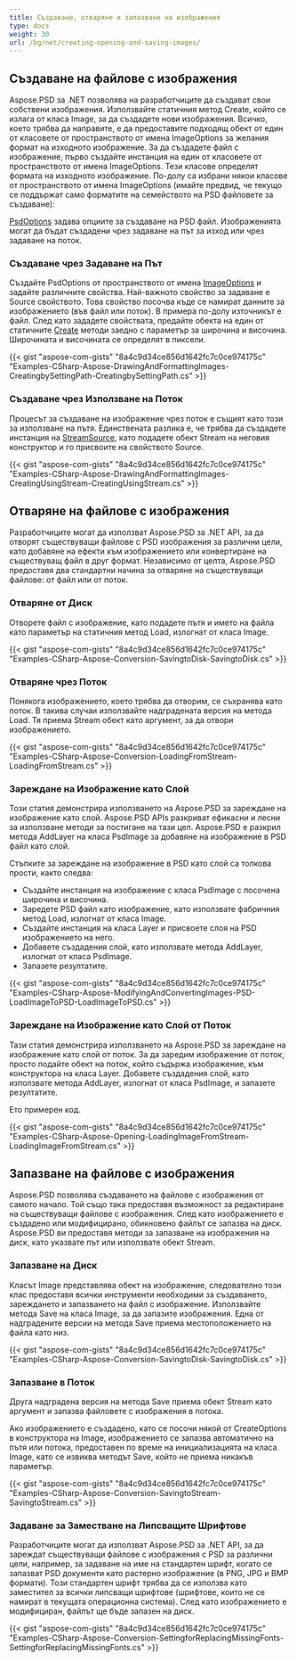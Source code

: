 ```yaml
---
title: Създаване, отваряне и запазване на изображения
type: docs
weight: 30
url: /bg/net/creating-opening-and-saving-images/
---
```


## **Създаване на файлове с изображения**
Aspose.PSD за .NET позволява на разработчиците да създават свои собствени изображения. Използвайте статичния метод Create, който се излага от класа Image, за да създадете нови изображения. Всичко, което трябва да направите, е да предоставите подходящ обект от един от класовете от пространството от имена ImageOptions за желания формат на изходното изображение. За да създадете файл с изображение, първо създайте инстанция на един от класовете от пространството от имена ImageOptions. Тези класове определят формата на изходното изображение. По-долу са избрани някои класове от пространството от имена ImageOptions (имайте предвид, че текущо се поддържат само форматите на семейството на PSD файловете за създаване):

[PsdOptions](https://reference.aspose.com/psd/net/aspose.psd.imageoptions/psdoptions) задава опциите за създаване на PSD файл. Изображенията могат да бъдат създадени чрез задаване на път за изход или чрез задаване на поток.
### **Създаване чрез Задаване на Път**
Създайте PsdOptions от пространството от имена [ImageOptions](https://reference.aspose.com/psd/net/aspose.psd.imageoptions) и задайте различните свойства. Най-важното свойство за задаване е Source свойството. Това свойство посочва къде се намират данните за изображението (във файл или поток). В примера по-долу източникът е файл. След като зададете свойствата, предайте обекта на един от статичните [Create](https://reference.aspose.com/psd/net/aspose.psd/image/methods/create) методи заедно с параметър за широчина и височина. Широчината и височината се определят в пиксели.


{{< gist "aspose-com-gists" "8a4c9d34ce856d1642fc7c0ce974175c" "Examples-CSharp-Aspose-DrawingAndFormattingImages-CreatingbySettingPath-CreatingbySettingPath.cs" >}}
### **Създаване чрез Използване на Поток**
Процесът за създаване на изображение чрез поток е същият като този за използване на пътя. Единствената разлика е, че трябва да създадете инстанция на [StreamSource](https://reference.aspose.com/psd/net/aspose.psd.sources/streamsource), като подадете обект Stream на неговия конструктор и го присвоите на свойството Source.


{{< gist "aspose-com-gists" "8a4c9d34ce856d1642fc7c0ce974175c" "Examples-CSharp-Aspose-DrawingAndFormattingImages-CreatingUsingStream-CreatingUsingStream.cs" >}}
## **Отваряне на файлове с изображения**
Разработчиците могат да използват Aspose.PSD за .NET API, за да отворят съществуващи файлове с PSD изображения за различни цели, като добавяне на ефекти към изображението или конвертиране на съществуващ файл в друг формат. Независимо от целта, Aspose.PSD предоставя два стандартни начина за отваряне на съществуващи файлове: от файл или от поток.
### **Отваряне от Диск**
Отворете файл с изображение, като подадете пътя и името на файла като параметър на статичния метод Load, излогнат от класа Image.


{{< gist "aspose-com-gists" "8a4c9d34ce856d1642fc7c0ce974175c" "Examples-CSharp-Aspose-Conversion-SavingtoDisk-SavingtoDisk.cs" >}}
### **Отваряне чрез Поток**
Понякога изображението, което трябва да отворим, се съхранява като поток. В такива случаи използвайте надградената версия на метода Load. Тя приема Stream обект като аргумент, за да отвори изображението.


{{< gist "aspose-com-gists" "8a4c9d34ce856d1642fc7c0ce974175c" "Examples-CSharp-Aspose-Conversion-LoadingFromStream-LoadingFromStream.cs" >}}
### **Зареждане на Изображение като Слой**
Този статия демонстрира използването на Aspose.PSD за зареждане на изображение като слой. Aspose.PSD APIs разкриват ефикасни и лесни за използване методи за постигане на тази цел. Aspose.PSD е разкрил метода AddLayer на класа PsdImage за добавяне на изображение в PSD файл като слой.

Стъпките за зареждане на изображение в PSD като слой са толкова прости, както следва:

- Създайте инстанция на изображение с класа PsdImage с посочена широчина и височина.
- Заредете PSD файл като изображение, като използвате фабричния метод Load, излогнат от класа Image.
- Създайте инстанция на класа Layer и присвоете слоя на PSD изображението на него.
- Добавете създадения слой, като използвате метода AddLayer, излогнат от класа PsdImage.
- Запазете резултатите.


{{< gist "aspose-com-gists" "8a4c9d34ce856d1642fc7c0ce974175c" "Examples-CSharp-Aspose-ModifyingAndConvertingImages-PSD-LoadImageToPSD-LoadImageToPSD.cs" >}}
### **Зареждане на Изображение като Слой от Поток**
Тази статия демонстрира използването на Aspose.PSD за зареждане на изображение като слой от поток. За да заредим изображение от поток, просто подайте обект на поток, който съдържа изображение, към конструктора на класа Layer. Добавете създадения слой, като използвате метода AddLayer, излогнат от класа PsdImage, и запазете резултатите.


Ето примерен код.

{{< gist "aspose-com-gists" "8a4c9d34ce856d1642fc7c0ce974175c" "Examples-CSharp-Aspose-Opening-LoadingImageFromStream-LoadingImageFromStream.cs" >}}
## **Запазване на файлове с изображения**
Aspose.PSD позволява създаването на файлове с изображения от самото начало. Той също така предоставя възможност за редактиране на съществуващи файлове с изображения. След като изображението е създадено или модифицирано, обикновено файлът се запазва на диск. Aspose.PSD ви предоставя методи за запазване на изображения на диск, като указвате път или използвате обект Stream.
### **Запазване на Диск**
Класът Image представлява обект на изображение, следователно този клас предоставя всички инструменти необходими за създаването, зареждането и запазването на файл с изображение. Използвайте метода Save на класа Image, за да запазите изображения. Една от надградените версии на метода Save приема местоположението на файла като низ.


{{< gist "aspose-com-gists" "8a4c9d34ce856d1642fc7c0ce974175c" "Examples-CSharp-Aspose-Conversion-SavingtoDisk-SavingtoDisk.cs" >}}
### **Запазване в Поток**
Друга надградена версия на метода Save приема обект Stream като аргумент и запазва файловете с изображения в потока.

Ако изображението е създадено, като се посочи някой от CreateOptions в конструктора на Image, изображението се запазва автоматично на пътя или потока, предоставен по време на инициализацията на класа Image, като се извиква методът Save, който не приема никакъв параметър.


{{< gist "aspose-com-gists" "8a4c9d34ce856d1642fc7c0ce974175c" "Examples-CSharp-Aspose-Conversion-SavingtoStream-SavingtoStream.cs" >}}
### **Задаване за Заместване на Липсващите Шрифтове**
Разработчиците могат да използват Aspose.PSD за .NET API, за да зареждат съществуващи файлове с изображения с PSD за различни цели, например, за задаване на име на стандартен шрифт, когато се запазват PSD документи като растерно изображение (в PNG, JPG и BMP формати). Този стандартен шрифт трябва да се използва като заместител за всички липсващи шрифтове (шрифтове, които не се намират в текущата операционна система). След като изображението е модифициран, файлът ще бъде запазен на диск.


{{< gist "aspose-com-gists" "8a4c9d34ce856d1642fc7c0ce974175c" "Examples-CSharp-Aspose-Conversion-SettingforReplacingMissingFonts-SettingforReplacingMissingFonts.cs" >}}
